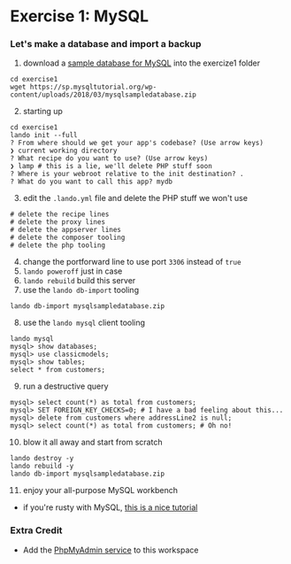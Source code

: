 # Exercise 1: MySQL
### Let's make a database and import a backup

1. download a [sample database for MySQL](https://sp.mysqltutorial.org/wp-content/uploads/2018/03/mysqlsampledatabase.zip) into the exercize1 folder
```
cd exercise1 
wget https://sp.mysqltutorial.org/wp-content/uploads/2018/03/mysqlsampledatabase.zip
```
2. starting up
```
cd exercise1
lando init --full
? From where should we get your app's codebase? (Use arrow keys)
❯ current working directory
? What recipe do you want to use? (Use arrow keys)
❯ lamp # this is a lie, we'll delete PHP stuff soon
? Where is your webroot relative to the init destination? .
? What do you want to call this app? mydb
```
3. edit the `.lando.yml` file and delete the PHP stuff we won't use
```
# delete the recipe lines
# delete the proxy lines
# delete the appserver lines
# delete the composer tooling
# delete the php tooling
```
4. change the portforward line to use port `3306` instead of `true`
5. `lando poweroff` just in case
6. `lando rebuild` build this server
7. use the `lando db-import` tooling
```
lando db-import mysqlsampledatabase.zip
```
8. use the `lando mysql` client tooling
```
lando mysql
mysql> show databases;
mysql> use classicmodels;
mysql> show tables;
select * from customers;
```
9. run a destructive query
```
mysql> select count(*) as total from customers;
mysql> SET FOREIGN_KEY_CHECKS=0; # I have a bad feeling about this...
mysql> delete from customers where addressLine2 is null;
mysql> select count(*) as total from customers; # Oh no!
```
10. blow it all away and start from scratch
```
lando destroy -y
lando rebuild -y
lando db-import mysqlsampledatabase.zip
```
11. enjoy your all-purpose MySQL workbench
  - if you're rusty with MySQL, [this is a nice tutorial](https://www.mysqltutorial.org/getting-started-with-mysql/)

### Extra Credit
* Add the [PhpMyAdmin service](https://docs.lando.dev/config/phpmyadmin.html) to this workspace